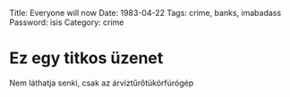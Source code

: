 Title: Everyone will now
Date: 1983-04-22
Tags: crime, banks, imabadass
Password: isis
Category: crime

Ez egy titkos üzenet
==================

Nem láthatja senki, csak az árvíztűrőtükörfúrógép



